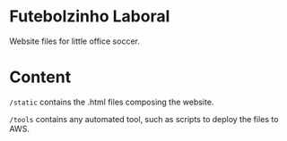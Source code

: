 # Futebolzinho Laboral

Website files for little office soccer.

# Content

`/static` contains the .html files composing the website.

`/tools` contains any automated tool, such as scripts to deploy the files to AWS.

